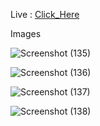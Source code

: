 
Live : <a href="http://anwar-fresh-jush-project.anwarhossainseu.com/%28Anwar%29FreshJush/">Click_Here </a>

Images


![Screenshot (135)](https://user-images.githubusercontent.com/48715379/132824867-ac7c733d-dae9-41ed-be77-4dc89add3134.png)


![Screenshot (136)](https://user-images.githubusercontent.com/48715379/132824887-200d7c03-3c80-4d0a-bf92-05d8e78ba9e4.png)


![Screenshot (137)](https://user-images.githubusercontent.com/48715379/132824954-defbc562-1bf9-4ec9-a2f8-23749cbc51eb.png)


![Screenshot (138)](https://user-images.githubusercontent.com/48715379/132824984-849094dc-5ad8-4408-b1f8-2139419de316.png)
